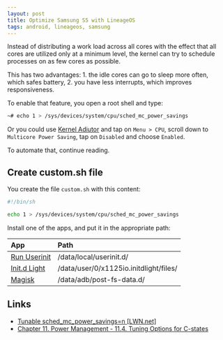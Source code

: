 ```yaml
---
layout: post
title: Optimize Samsung S5 with LineageOS
tags: android, lineageos, samsung
---
```


Instead of distributing a work load across all cores with the effect that all cores are utilized only at a minimum level, the kernel can try to schedule processes on as few cores as possible.

This has two advantages: 1. the idle cores can go to sleep more often, which safes battery, 2. you have less interrupts, which improves responsiveness.

To enable that feature, you open a root shell and type:

```bash
~# echo 1 > /sys/devices/system/cpu/sched_mc_power_savings
```

Or you could use [Kernel Adiutor](https://f-droid.org/de/packages/com.nhellfire.kerneladiutor/) and tap on `Menu > CPU`, scroll down to `Multicore Power Saving`, tap on `Disabled` and choose `Enabled`.

To automate that, continue reading.

## Create custom.sh file

You create the file `custom.sh` with this content:

```bash
#!/bin/sh

echo 1 > /sys/devices/system/cpu/sched_mc_power_savings
```

Install one of the apps, and put it in the appropriate path:

|App|Path|
|:---|:---|
|[Run Userinit](https://f-droid.org/de/packages/de.lisas.alex.runuserinit/)|/data/local/userinit.d/|
|[Init.d Light](https://f-droid.org/packages/x1125io.initdlight/)|/data/user/0/x1125io.initdlight/files/|
|[Magisk](https://github.com/topjohnwu/Magisk)|/data/adb/post-fs-data.d/|

## Links

 - [Tunable sched_mc_power_savings=n [LWN.net]](https://lwn.net/Articles/297306/)
 - [Chapter 11. Power Management - 11.4. Tuning Options for C-states](http://www.vorkon.de/SU1210.001/drittanbieter/Dokumentation/openSUSE_11.4/manual/cha.tuning.power.html#sec.tuning.power.c-states.options)
